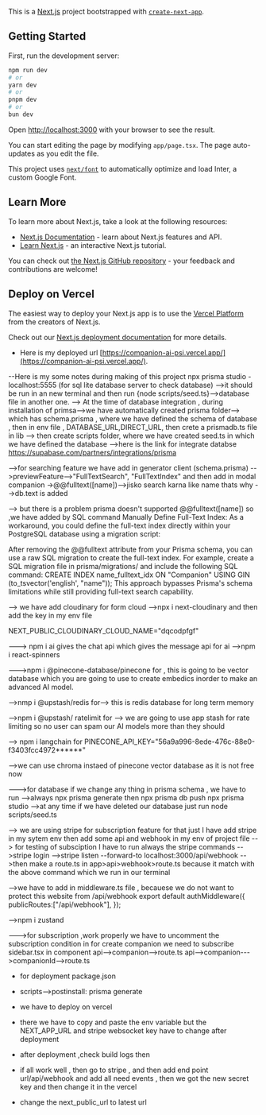 This is a [Next.js](https://nextjs.org/) project bootstrapped with [`create-next-app`](https://github.com/vercel/next.js/tree/canary/packages/create-next-app).

## Getting Started

First, run the development server:

```bash
npm run dev
# or
yarn dev
# or
pnpm dev
# or
bun dev
```

Open [http://localhost:3000](http://localhost:3000) with your browser to see the result.

You can start editing the page by modifying `app/page.tsx`. The page auto-updates as you edit the file.

This project uses [`next/font`](https://nextjs.org/docs/basic-features/font-optimization) to automatically optimize and load Inter, a custom Google Font.

## Learn More

To learn more about Next.js, take a look at the following resources:

- [Next.js Documentation](https://nextjs.org/docs) - learn about Next.js features and API.
- [Learn Next.js](https://nextjs.org/learn) - an interactive Next.js tutorial.

You can check out [the Next.js GitHub repository](https://github.com/vercel/next.js/) - your feedback and contributions are welcome!

## Deploy on Vercel

The easiest way to deploy your Next.js app is to use the [Vercel Platform](https://vercel.com/new?utm_medium=default-template&filter=next.js&utm_source=create-next-app&utm_campaign=create-next-app-readme) from the creators of Next.js.

Check out our [Next.js deployment documentation](https://nextjs.org/docs/deployment) for more details.
- Here is my deployed url [https://companion-ai-psi.vercel.app/](https://companion-ai-psi.vercel.app/).

--Here is my some notes during making of this project
npx prisma studio -localhost:5555
(for sql lite database server to check database)
-->it should be run in an new terminal and then run {node scripts/seed.ts}-->database file in another one.
--> At the time of database integration , during installation of primsa-->we have automatically created prisma folder--> which has schema.prisma , where we have defined the schema of database , then in env file , 
DATABASE_URL,DIRECT_URL,
then crete a prismadb.ts file in lib
--> then create scripts folder, where we have created seed.ts in which we have defined the database 
-->here is the link for integrate databse 
https://supabase.com/partners/integrations/prisma


-->for  searching feature we have add in generator client (schema.prisma) -->previewFeature-->"FullTextSearch",
"FullTextIndex"
and then add in modal companion ->@@fulltext([name])-->jisko search karna like name thats why -->db.text is added

--> but there is a problem prisma doesn't supported @@fulltext([name]) so ,we have added by SQL command 
Manually Define Full-Text Index: As a workaround, you could define the full-text index directly within your PostgreSQL database using a migration script:

After removing the @@fulltext attribute from your Prisma schema, you can use a raw SQL migration to create the full-text index.
For example, create a SQL migration file in prisma/migrations/ and include the following SQL command:
CREATE INDEX name_fulltext_idx ON "Companion" USING GIN (to_tsvector('english', "name"));
This approach bypasses Prisma's schema limitations while still providing full-text search capability.


--> we have add cloudinary for form cloud 
-->npx i next-cloudinary
and then add the key in my env file

NEXT_PUBLIC_CLOUDINARY_CLOUD_NAME="dqcodpfgf"

---> npm i ai gives the chat api which gives the message api for ai 
-->npm i react-spinners

--->npm  i @pinecone-database/pinecone
for , this is going to be vector database which you are going to use to create embedics inorder to make an advanced AI model.

-->nmp i @upstash/redis
for--> this is redis database for long term memory

-->npm i @upstash/ ratelimit
for --> we are going to use app stash for rate limiting so no user can  spam our AI models more than they should 

--> npm i langchain
for
PINECONE_API_KEY="56a9a996-8ede-476c-88e0-f3403fcc4972******"

-->we can use chroma instaed of pinecone vector database as it is not free now

--->for database 
if we change any thing in prisma schema , we have to run 
-->always npx prisma generate
then 
npx prisma db push
npx prisma studio
-->at any time if we have deleted our database
just run node scripts/seed.ts


--> we are using stripe for subscription feature 
for that just I have add stripe in my sytem env 
then add some api and webhook in my env of project file
--> for testing of subsciption I have to run always the stripe  commands
-->stripe login
-->stripe listen --forward-to localhost:3000/api/webhook
-->then make a route.ts in app>api>webhook>route.ts
because it match with the above command which we run in our terminal

-->we have to add in middleware.ts file , becauese we do not want to protect this website from /api/webhook
export default authMiddleware({
  publicRoutes:["/api/webhook"],
});

-->npm i zustand

--->for subscription ,work properly
we have to uncomment the subscription condition in
for create companion we need to subscribe 
sidebar.tsx  in component
api-->companion-->route.ts
api-->companion--->companionId-->route.ts

- for deployment
package.json
- scripts-->postinstall: prisma generate


- we have to deploy on vercel 
- there we have to copy and paste the env variable
but the NEXT_APP_URL and stripe websocket key have to change after deployment 

- after deployment ,check build logs then 
- if all work well , then go to stripe , and then add end point 
url/api/webhook and add all need events , then we got the new secret key
and then change it in the vercel

- change the next_public_url to latest url




